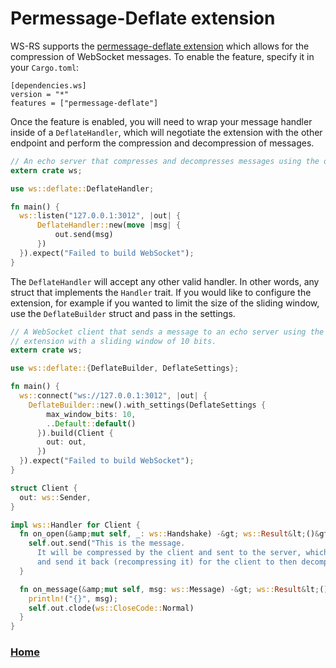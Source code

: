 # Permessage-Deflate extension

WS-RS supports the [permessage-deflate extension](https://tools.ietf.org/html/rfc7692) which allows for the compression of WebSocket messages. To enable the feature, specify it in your ```Cargo.toml```:

```
[dependencies.ws]
version = "*"
features = ["permessage-deflate"]
```

Once the feature is enabled, you will need to wrap your message handler inside of a ```DeflateHandler```, which will negotiate the extension with the other endpoint and perform the compression and decompression of messages.

```rust
// An echo server that compresses and decompresses messages using the deflate algorithm
extern crate ws;

use ws::deflate::DeflateHandler;

fn main() {
  ws::listen("127.0.0.1:3012", |out| {
      DeflateHandler::new(move |msg| {
          out.send(msg)
      })
  }).expect("Failed to build WebSocket");
}
```
The ```DeflateHandler``` will accept any other valid handler. In other words, any struct that implements the ```Handler``` trait. If you would like to configure the extension, for example if you wanted to limit the size of the sliding window, use the ```DeflateBuilder``` struct and pass in the settings.

```rust
// A WebSocket client that sends a message to an echo server using the permessage-deflate
// extension with a sliding window of 10 bits.
extern crate ws;

use ws::deflate::{DeflateBuilder, DeflateSettings};

fn main() {
  ws::connect("ws://127.0.0.1:3012", |out| {
    DeflateBuilder::new().with_settings(DeflateSettings {
        max_window_bits: 10,
        ..Default::default()
      }).build(Client {
        out: out,
      })
  }).expect("Failed to build WebSocket");
}

struct Client {
  out: ws::Sender,
}

impl ws::Handler for Client {
  fn on_open(&amp;mut self, _: ws::Handshake) -&gt; ws::Result&lt;()&gt; {
    self.out.send("This is the message.
      It will be compressed by the client and sent to the server, which will decompress it
      and send it back (recompressing it) for the client to then decompress and print.")
  }

  fn on_message(&amp;mut self, msg: ws::Message) -&gt; ws::Result&lt;()&gt; {
    println!("{}", msg);
    self.out.clode(ws::CloseCode::Normal)
  }
}
```


### [Home](index.md)